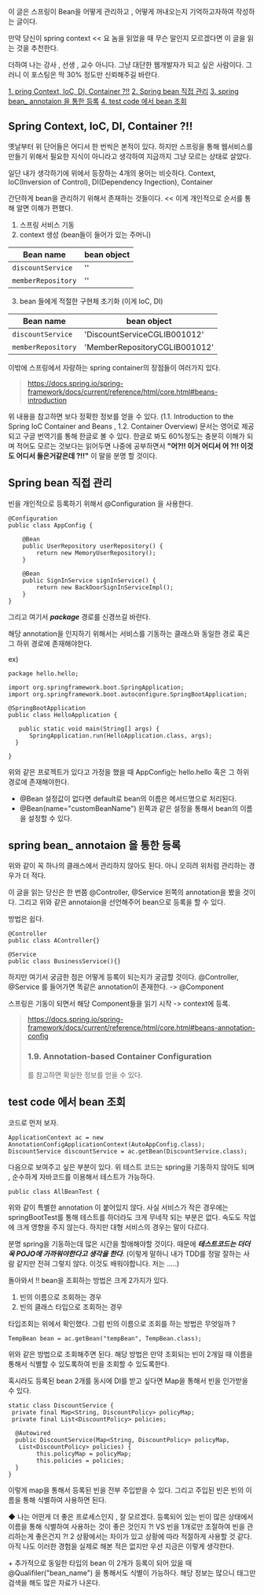 이 글은 스프링이 Bean을 어떻게 관리하고 ,
어떻게 꺼내오는지 기억하고자하여 작성하는 글이다.

만약 당신이 spring context << 요 놈을 읽었을 때 무슨 말인지 모르겠다면 이 글을 읽는 것을 추천한다.

더하여 나는 강사 , 선생 , 교수 아니다. 그냥 대단한 웹개발자가 되고 싶은 사람이다.
그러니 이 포스팅은 딱 30% 정도만 신뢰해주길 바란다.

[1. pring Context, IoC, DI, Container ?!!](#pring-Context,-IoC,-DI,-Container-?!!)
[2. Spring bean 직접 관리](#Spring-bean-직접-관리)
[3. spring bean_ annotaion 을 통한 등록](#spring-bean_-annotaion-을-통한-등록)
[4. test code 에서 bean 조회](#test-code-에서-bean-조회)

## Spring Context, IoC, DI, Container ?!!
옛날부터 위 단어들은 어디서 한 번씩은 본적이 있다.
하지만 스프링을 통해 웹서비스를 만들기 위해서 필요한 지식이 아니라고 생각하여 지금까지 그냥 모르는 상태로 살았다.

일단 내가 생각하기에 위에서 등장하는 4개의 용어는 비슷하다.
Context, IoC(Inversion of Control), DI(Dependency Ingection), Container

간단하게 bean을 관리하기 위해서 존재하는 것들이다. << 이게 개인적으로 순서를 통해 알면 이해가 편했다.

1. 스프링 서비스 기동
2. context 생성 (bean들이 들어가 있는 주머니)

Bean name                          |bean object|
-------------------------------|-----------------------------|
`discountService`            |''            |
`memberRepository`            |''            |

3. bean 들에게 적절한 구현체 초기화 (이게 IoC, DI)


Bean name                          |bean object                                          |
-------------------------------|-----------------------------|
`discountService`            |'DiscountServiceCGLIB001012'            |
`memberRepository`            |'MemberRepositoryCGLIB001012'            |


이밖에 스프링에서 자랑하는 spring container의 장점들이 여러가지 있다.

> https://docs.spring.io/spring-framework/docs/current/reference/html/core.html#beans-introduction

위 내용을 참고하면 보다 정확한 정보를 얻을 수 있다. (1.1. Introduction to the Spring IoC Container and Beans , 1.2. Container Overview)
문서는 영어로 제공되고 구글 번역기를 통해 한글로 볼 수 있다. 한글로 봐도 60%정도는 충분히 이해가 되며 적어도 모르는 것보다는 읽어두면 나중에 공부하면서 **"어?!! 이거 어디서 어 ?!! 이것도 어디서 들은거같은데 ?!!"** 이 말을 분명 할 것이다.

## Spring bean 직접 관리

빈을 개인적으로 등록하기 위해서 @Configuration 을 사용한다.

	@Configuration
	public class AppConfig {

	    @Bean
	    public UserRepository userRepository() {
	        return new MemoryUserRepository();
	    }

	    @Bean
	    public SignInService signInService() {
	        return new BackDoorSignInServiceImpl();
	    }
	}


그리고 여기서 ***package*** 경로를 신경쓰길 바란다.

해당 annotation을 인지하기 위해서는 서비스를 기동하는 클래스와 동일한 경로 혹은 그 하위 경로에 존재해야한다.

ex)

	package hello.hello;  
	  
	import org.springframework.boot.SpringApplication;  
	import org.springframework.boot.autoconfigure.SpringBootApplication;  
	  
	@SpringBootApplication  
	public class HelloApplication {  
	  
	   public static void main(String[] args) {  
	      SpringApplication.run(HelloApplication.class, args);  
	  }  
	  
	}

위와 같은 프로젝트가 있다고 가정을 했을 때 AppConfig는 hello.hello 혹은 그 하위 경로에 존재해야한다.

* @Bean 설정값이 없다면 default로 bean의 이름은 메서드명으로 처리된다.
* @Bean(name="customBeanName") 왼쪽과 같은 설정을 통해서 bean의 이름을 설정할 수 있다.

## spring bean_ annotaion 을 통한 등록
위와 같이 꼭 하나의 클래스에서 관리하지 않아도 된다.
아니 오히려 위처럼 관리하는 경우가 더 적다.

이 글을 읽는 당신은 한 번쯤 @Controller, @Service 왼쪽의 annotation을 봤을 것이다.
그리고 위와 같은 annotaion을 선언해주어 bean으로 등록을 할 수 있다.

방법은 쉽다.

	@Controller
	public class AController{}

	@Service
	public class BusinessService(){}

하지만 여기서 궁금한 점은 어떻게 등록이 되는지가 궁금할 것이다.
@Controller, @Service 를 들어가면 똑같은 annotation이 존재한다. -> @Component

스프링은 기동이 되면서 해당 Component들을 읽기 시작 -> context에 등록.
> https://docs.spring.io/spring-framework/docs/current/reference/html/core.html#beans-annotation-config
> ### 1.9. Annotation-based Container Configuration
> 를 참고하면 확실한 정보를 얻을 수 있다.

## test code 에서 bean 조회
코드로 먼저 보자.

	ApplicationContext ac = new AnnotationConfigApplicationContext(AutoAppConfig.class);
	DiscountService discountService = ac.getBean(DiscountService.class);


다음으로 보여주고 싶은 부분이 있다.
위 테스트 코드는 spring을 기동하지 않아도 되며 , 순수하게 자바코드를 이용해서 테스트가 가능하다.

	public class AllBeanTest {

위와 같이 특별한 annotation 이 붙어있지 않다.
사실 서비스가 작은 경우에는 springBootTest를 통해 테스트를 하더라도 크게 무네작 되는 부분은 없다.
속도도 작업에 크게 영향을 주지 않는다. 하지만 대형 서비스의 경우는 말이 다르다.

분명 spring을 기동하는데 많은 시간을 할애해야할 것이다. 때문에 ***테스트코드는 더더욱 POJO에 가까워야한다고 생각을 한다***. (이렇게 말하니 내가 TDD를 정말 잘하는 사람 같지만 전혀 그렇지 않다. 이것도 배워야합니다. 저는 .....)

돌아와서 !!
bean을 조회하는 방법은 크게 2가지가 있다.
1. 빈의 이름으로 조회하는 경우
2. 빈의 클래스 타입으로 조회하는 경우

타입조회는 위에서 확인했다. 그럼 빈의 이름으로 조회를 하는 방법은 무엇일까 ?

	TempBean bean = ac.getBean("tempBean", TempBean.class);

위와 같은 방법으로 조회해주면 된다.  해당 방법은 만약 조회되는 빈이 2개일 때 이름을 통해서 식별할 수 있도록하여 빈을 조회할 수 있도록한다.

혹시라도 등록된 bean 2개를 동시에 DI를 받고 싶다면 Map을 통해서 빈을 인가받을 수 있다.

	static class DiscountService {  
     private final Map<String, DiscountPolicy> policyMap;  
	 private final List<DiscountPolicy> policies;  
	  
	  @Autowired  
	  public DiscountService(Map<String, DiscountPolicy> policyMap,
	   List<DiscountPolicy> policies) {  
	        this.policyMap = policyMap;  
		    this.policies = policies;  
	  }  
	}

이렇게 map을 통해서 등록된 빈을 전부 주입받을 수 있다. 그리고 주입된 빈은 빈의 이름을 통해 식별하여 사용하면 된다.


◆ 나는 어떤게 더 좋은 프로세스인지 , 잘 모르겠다. 등록되어 있는 빈이 많은 상태에서 이름을 통해 식별하여 사용하는 것이 좋은 것인지 ?! VS 빈을 1개로만 조절하여 빈을 관리하는게 좋은건지 ?!
2 상황에서는 차이가 있고 상황에 따라 적절하게 사용할 것 같다. 아직 나도 이러한 경험을 실제로 해본 적은 없지만 우선 지금은 이렇게 생각한다.


\+ 추가적으로 동일한 타입의 bean 이 2개가 등록이 되어 있을 때 	@Qualifiler("bean_name") 을 통해서도 식별이 가능하다. 해당 정보는 많으니 태그만 검색을 해도 많은 자료가 나온다.

